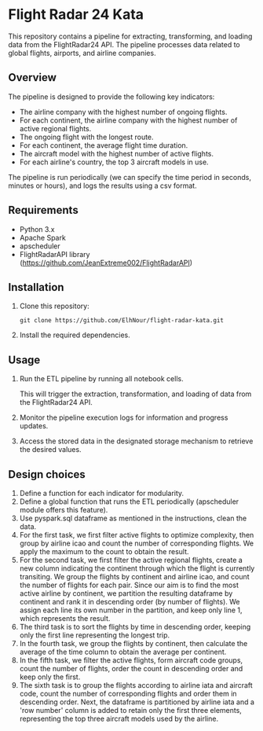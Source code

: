 # Flight Radar 24 Kata

This repository contains a pipeline for extracting, transforming, and loading data from the FlightRadar24 API. The pipeline processes data related to global flights, airports, and airline companies.

## Overview

The pipeline is designed to provide the following key indicators:

- The airline company with the highest number of ongoing flights.
- For each continent, the airline company with the highest number of active regional flights.
- The ongoing flight with the longest route.
- For each continent, the average flight time duration.
- The aircraft model with the highest number of active flights.
- For each airline's country, the top 3 aircraft models in use.

The pipeline is run periodically (we can specify the time period in seconds, minutes or hours), and logs the results using a csv format.

## Requirements

- Python 3.x
- Apache Spark
- apscheduler
- FlightRadarAPI library (https://github.com/JeanExtreme002/FlightRadarAPI)

## Installation

1. Clone this repository:

   ```shell
   git clone https://github.com/ElhNour/flight-radar-kata.git
   ```

2. Install the required dependencies.


## Usage

1. Run the ETL pipeline by running all notebook cells.

   This will trigger the extraction, transformation, and loading of data from the FlightRadar24 API.

2. Monitor the pipeline execution logs for information and progress updates.

3. Access the stored data in the designated storage mechanism to retrieve the desired values.

## Design choices
1. Define a function for each indicator for modularity.
2. Define a global function that runs the ETL periodically (apscheduler module offers this feature).
3. Use pyspark.sql dataframe as mentioned in the instructions, clean the data.
4. For the first task, we first filter active flights to optimize complexity, then group by airline icao and count the number of corresponding flights. We apply the maximum to the count to obtain the result.
5. For the second task, we first filter the active regional flights, create a new column indicating the continent through which the flight is currently transiting. We group the flights by continent and airline icao, and count the number of flights for each pair. Since our aim is to find the most active airline by continent, we partition the resulting dataframe by continent and rank it in descending order (by number of flights). We assign each line its own number in the partition, and keep only line 1, which represents the result.
6. The third task is to sort the flights by time in descending order, keeping only the first line representing the longest trip.
7. In the fourth task, we group the flights by continent, then calculate the average of the time column to obtain the average per continent.
8. In the fifth task, we filter the active flights, form aircraft code groups, count the number of flights, order the count in descending order and keep only the first.
9. The sixth task is to group the flights according to airline iata and aircraft code, count the number of corresponding flights and order them in descending order. Next, the dataframe is partitioned by airline iata and a 'row number' column is added to retain only the first three elements, representing the top three aircraft models used by the airline.
